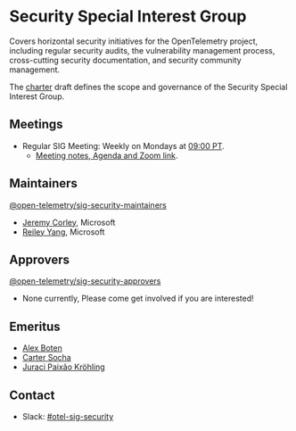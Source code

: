 # Security Special Interest Group

Covers horizontal security initiatives for the OpenTelemetry project, including
regular security audits, the vulnerability management process, cross-cutting
security documentation, and security community management.

The [charter](./sig-security-charter.md) draft defines the scope and governance
of the Security Special Interest Group.

## Meetings

* Regular SIG Meeting: Weekly on Mondays at [09:00
PT](https://dateful.com/convert/pst-pdt-pacific-time?t=0900).
  * [Meeting notes, Agenda and Zoom
  link](https://docs.google.com/document/d/1P2xejC7lEkOV_Z-8E0oZPXLK5HOnUPNuRqKP0ZQ5fpg).

## Maintainers

[@open-telemetry/sig-security-maintainers](
  https://github.com/orgs/open-telemetry/teams/sig-security-maintainers)

* [Jeremy Corley](https://github.com/ms-jcorley), Microsoft
* [Reiley Yang](https://github.com/reyang), Microsoft

## Approvers

[@open-telemetry/sig-security-approvers](
  https://github.com/orgs/open-telemetry/teams/sig-security-approvers)

* None currently, Please come get involved if you are interested!

## Emeritus

* [Alex Boten](https://github.com/codeboten)
* [Carter Socha](https://github.com/cartersocha)
* [Juraci Paix&#xE3;o Kr&#xF6;hling](https://github.com/jpkrohling)

## Contact

* Slack:
  [#otel-sig-security](https://cloud-native.slack.com/archives/C05A85QC281)
